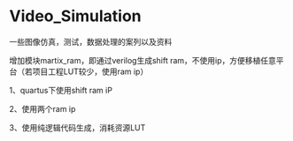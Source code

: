 # Video_Simulation

一些图像仿真，测试，数据处理的案列以及资料


增加模块martix_ram，即通过verilog生成shift ram，不使用ip，方便移植任意平台（若项目工程LUT较少，使用ram ip）

1、quartus下使用shift ram iP

2、使用两个ram ip

3、使用纯逻辑代码生成，消耗资源LUT
